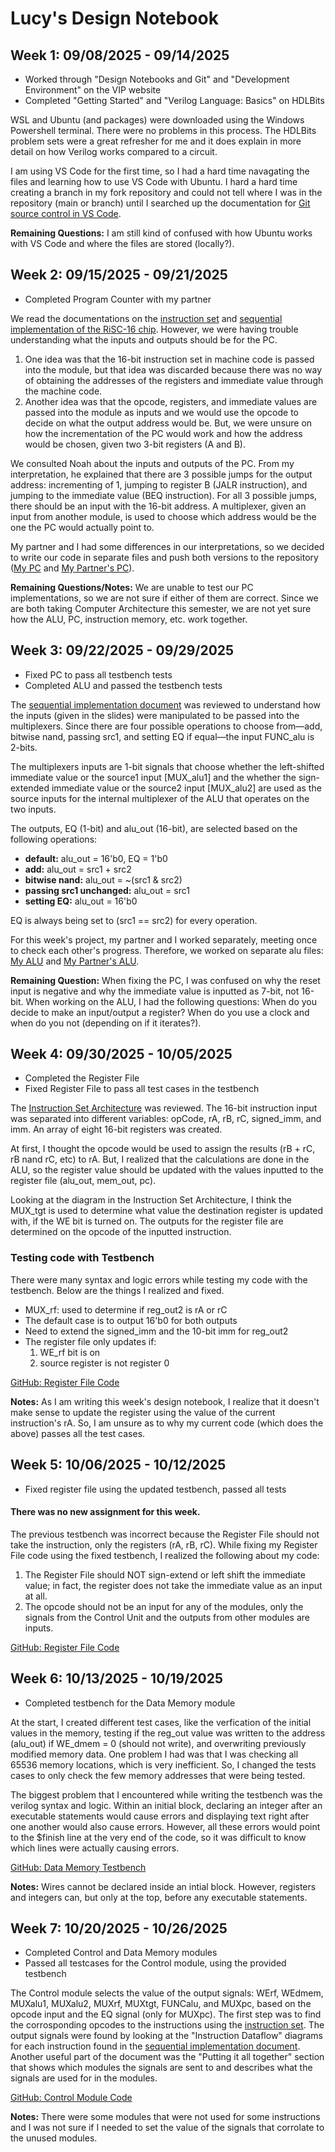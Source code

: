 # Lucy's Design Notebook

## Week 1: 09/08/2025 - 09/14/2025

* Worked through "Design Notebooks and Git" and "Development Environment" on the VIP website
* Completed "Getting Started" and "Verilog Language: Basics" on HDLBits

WSL and Ubuntu (and packages) were downloaded using the Windows Powershell terminal. There were no problems in this process.
The HDLBits problem sets were a great refresher for me and it does explain in more detail on how Verilog works compared to a circuit.

I am using VS Code for the first time, so I had a hard time navagating the files and learning how to use VS Code with Ubuntu. I hard a hard time creating a branch in my fork repository and could not tell where I was in the repository (main or branch) until I searched up the documentation for [Git source control in VS Code](https://code.visualstudio.com/docs/sourcecontrol/overview).

**Remaining Questions:** I am still kind of confused with how Ubuntu works with VS Code and where the files are stored (locally?).

## Week 2: 09/15/2025 - 09/21/2025

* Completed Program Counter with my partner

We read the documentations on the [instruction set](https://user.eng.umd.edu/~blj/risc/RiSC-isa.pdf) and [sequential implementation of the RiSC-16 chip](https://user.eng.umd.edu/~blj/risc/RiSC-seq.pdf). However, we were having trouble understanding what the inputs and outputs should be for the PC. 

1. One idea was that the 16-bit instruction set in machine code is passed into the module, but that idea was discarded because there was no way of obtaining the addresses of the registers and immediate value through the machine code. 
2. Another idea was that the opcode, registers, and immediate values are passed into the module as inputs and we would use the opcode to decide on what the output address would be. But, we were unsure on how the incrementation of the PC would work and how the address would be chosen, given two 3-bit registers (A and B).

We consulted Noah about the inputs and outputs of the PC. From my interpretation, he explained that there are 3 possible jumps for the output address: incrementing of 1, jumping to register B (JALR instruction), and jumping to the immediate value (BEQ instruction). For all 3 possible jumps, there should be an input with the 16-bit address. A multiplexer, given an input from another module, is used to choose which address would be the one the PC would actually point to.

My partner and I had some differences in our interpretations, so we decided to write our code in separate files and push both versions to the repository ([My PC](https://github.com/Ghqlq/Processor-Design-Projects/blob/main/pc2.v) and [My Partner's PC](https://github.com/Ghqlq/Processor-Design-Projects/blob/main/program_counter.v)).

**Remaining Questions/Notes:** We are unable to test our PC implementations, so we are not sure if either of them are correct. Since we are both taking Computer Architecture this semester, we are not yet sure how the ALU, PC, instruction memory, etc. work together.

## Week 3: 09/22/2025 - 09/29/2025

* Fixed PC to pass all testbench tests
* Completed ALU and passed the testbench tests

The [sequential implementation document](https://user.eng.umd.edu/~blj/risc/RiSC-seq.pdf) was reviewed to understand how the inputs (given in the slides) were manipulated to be passed into the multiplexers. Since there are four possible operations to choose from&mdash;add, bitwise nand, passing src1, and setting EQ if equal&mdash;the input FUNC_alu is 2-bits. 

The multiplexers inputs are 1-bit signals that choose whether the left-shifted immediate value or the source1 input [MUX_alu1] and the whether the sign-extended immediate value or the source2 input [MUX_alu2] are used as the source inputs for the internal multiplexer of the ALU that operates on the two inputs.

The outputs, EQ (1-bit) and alu_out (16-bit), are selected based on the following operations:
- **default:** alu_out = 16'b0, EQ = 1'b0
- **add:** alu_out = src1 + src2
- **bitwise nand:** alu_out = ~(src1 & src2)
- **passing src1 unchanged:** alu_out = src1
- **setting EQ:** alu_out = 16'b0

EQ is always being set to (src1 == src2) for every operation.

For this week's project, my partner and I worked separately, meeting once to check each other's progress. Therefore, we worked on separate alu files: [My ALU](https://github.com/Ghqlq/Processor-Design-Projects/blob/main/alu2.v) and [My Partner's ALU](https://github.com/Ghqlq/Processor-Design-Projects/blob/main/alu.v).

**Remaining Question:** When fixing the PC, I was confused on why the reset input is negative and why the immediate value is inputted as 7-bit, not 16-bit.
When working on the ALU, I had the following questions: When do you decide to make an input/output a register? When do you use a clock and when do you not (depending on if it iterates?).

## Week 4: 09/30/2025 - 10/05/2025

* Completed the Register File
* Fixed Register File to pass all test cases in the testbench

The [Instruction Set Architecture](https://user.eng.umd.edu/~blj/risc/RiSC-isa.pdf) was reviewed. The 16-bit instruction input was separated into different variables: opCode, rA, rB, rC, signed_imm, and imm. An array of eight 16-bit registers was created. 

At first, I thought the opcode would be used to assign the results (rB + rC, rB nand rC, etc) to rA. But, I realized that the calculations are done in the ALU, so the register value should be updated with the values inputted to the register file (alu_out, mem_out, pc). 

Looking at the diagram in the Instruction Set Architecture, I think the MUX_tgt is used to determine what value the destination register is updated with, if the WE bit is turned on. The outputs for the register file are determined on the opcode of the inputted instruction.

### Testing code with Testbench
There were many syntax and logic errors while testing my code with the testbench. Below are the things I realized and fixed.
* MUX_rf: used to determine if reg_out2 is rA or rC
* The default case is to output 16'b0 for both outputs
* Need to extend the signed_imm and the 10-bit imm for reg_out2
* The register file only updates if:
    1) WE_rf bit is on
    2) source register is not register 0

[GitHub: Register File Code](https://github.com/Ghqlq/Processor-Design-Projects/blob/main/register_file2.v)

**Notes:** As I am writing this week's design notebook, I realize that it doesn't make sense to update the register using the value of the current instruction's rA. So, I am unsure as to why my current code (which does the above) passes all the test cases.

## Week 5: 10/06/2025 - 10/12/2025

* Fixed register file using the updated testbench, passed all tests

#### There was no new assignment for this week. 

The previous testbench was incorrect because the Register File should not take the instruction, only the registers (rA, rB, rC). While fixing my Register File code using the fixed testbench, I realized the following about my code:
1. The Register File should NOT sign-extend or left shift the immediate value; in fact, the register does not take the immediate value as an input at all.
2. The opcode should not be an input for any of the modules, only the signals from the Control Unit and the outputs from other modules are inputs.

[GitHub: Register File Code](https://github.com/Ghqlq/Processor-Design-Projects/blob/main/register_file2.v)

## Week 6: 10/13/2025 - 10/19/2025

* Completed testbench for the Data Memory module

At the start, I created different test cases, like the verfication of the initial values in the memory, testing if the reg_out value was written to the address (alu_out) if WE_dmem = 0 (should not write), and overwriting previously modified memory data. One problem I had was that I was checking all 65536 memory locations, which is very inefficient. So, I changed the tests cases to only check the few memory addresses that were being tested. 

The biggest problem that I encountered while writing the testbench was the verilog syntax and logic. Within an initial block, declaring an integer after an executable statements would cause errors and displaying text right after one another would also cause errors. However, all these errors would point to the $finish line at the very end of the code, so it was difficult to know which lines were actually causing errors.

[GitHub: Data Memory Testbench](https://github.com/Ghqlq/Processor-Design-Projects/blob/main/data_memory_tb2.v)

**Notes:** Wires cannot be declared inside an intial block.  However, registers and integers can, but only at the top, before any executable statements.

## Week 7: 10/20/2025 - 10/26/2025

* Completed Control and Data Memory modules
* Passed all testcases for the Control module, using the provided testbench

The Control module selects the value of the output signals: WErf, WEdmem, MUXalu1, MUXalu2, MUXrf, MUXtgt, FUNCalu, and MUXpc, based on the opcode input and the EQ signal (only for MUXpc). The first step was to find the corrosponding opcodes to the instructions using the [instruction set](https://user.eng.umd.edu/~blj/risc/RiSC-isa.pdf). The output signals were found by looking at the "Instruction Dataflow" diagrams for each instruction found in the [sequential implementation document](https://user.eng.umd.edu/~blj/risc/RiSC-seq.pdf). Another useful part of the document was the "Putting it all together" section that shows which modules the signals are sent to and describes what the signals are used for in the modules.

[GitHub: Control Module Code](https://github.com/Ghqlq/Processor-Design-Projects/blob/main/control2.v)

**Notes:** There were some modules that were not used for some instructions and I was not sure if I needed to set the value of the signals that corrolate to the unused modules. 